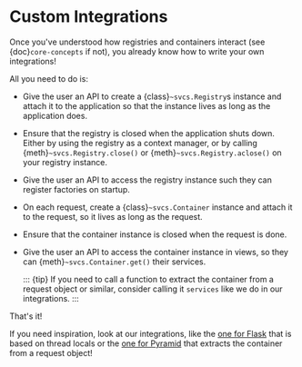 # Custom Integrations

Once you've understood how registries and containers interact (see {doc}`core-concepts` if not), you already know how to write your own integrations!

All you need to do is:

- Give the user an API to create a {class}`~svcs.Registry`s instance and attach it to the application so that the instance lives as long as the application does.

- Ensure that the registry is closed when the application shuts down.
  Either by using the registry as a context manager, or by calling {meth}`~svcs.Registry.close()` or {meth}`~svcs.Registry.aclose()` on your registry instance.

- Give the user an API to access the registry instance such they can register factories on startup.

- On each request, create a {class}`~svcs.Container` instance and attach it to the request, so it lives as long as the request.

- Ensure that the container instance is closed when the request is done.

- Give the user an API to access the container instance in views, so they can {meth}`~svcs.Container.get()` their services.

  ::: {tip}
  If you need to call a function to extract the container from a request object or similar, consider calling it `services` like we do in our integrations.
  :::

That's it!

If you need inspiration, look at our integrations, like the [one for Flask](https://github.com/hynek/svcs/blob/main/src/svcs/flask.py) that is based on thread locals or the [one for Pyramid](https://github.com/hynek/svcs/blob/main/src/svcs/pyramid.py) that extracts the container from a request object!
